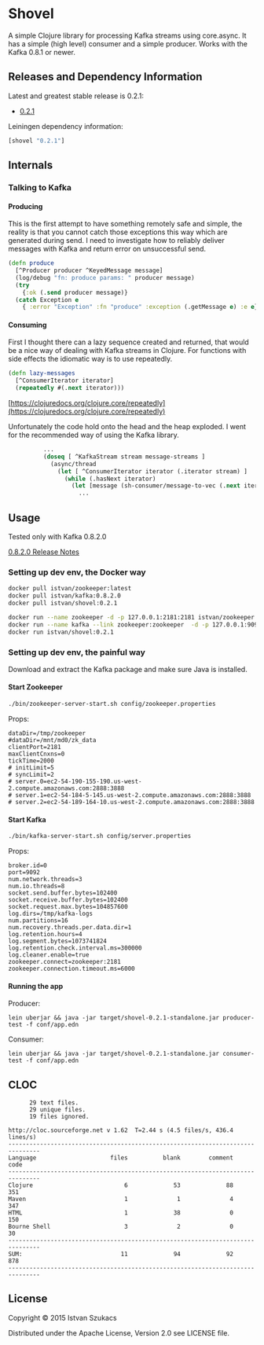 # Shovel

A simple Clojure library for processing Kafka streams using core.async. It has a simple (high level) consumer
and a simple producer. Works with the Kafka 0.8.1 or newer.

## Releases and Dependency Information

Latest and greatest stable release is 0.2.1:

* [0.2.1](https://github.com/l1x/shovel/tree/0.2.1)

Leiningen dependency information:

```clojure
[shovel "0.2.1"]
```
## Internals

### Talking to Kafka

#### Producing

This is the first attempt to have something remotely safe and simple, the reality is that you cannot catch those exceptions this way which are generated during send. I need to investigate how to reliably deliver messages with Kafka and return error on unsuccessful send.

```Clojure
(defn produce
  [^Producer producer ^KeyedMessage message]
  (log/debug "fn: produce params: " producer message)
  (try
    {:ok (.send producer message)}
  (catch Exception e
    { :error "Exception" :fn "produce" :exception (.getMessage e) :e e})))
```

#### Consuming

First I thought there can a lazy sequence created and returned, that would be a nice way of dealing with Kafka streams in Clojure. For functions with side effects the idiomatic way is to use repeatedly.

```Clojure
(defn lazy-messages
  [^ConsumerIterator iterator]
  (repeatedly #(.next iterator)))
```

[https://clojuredocs.org/clojure.core/repeatedly](https://clojuredocs.org/clojure.core/repeatedly)

Unfortunately the code hold onto the head and the heap exploded. I went for the recommended way of using the Kafka library.

```Clojure
          ...
          (doseq [ ^KafkaStream stream message-streams ]
            (async/thread
              (let [ ^ConsumerIterator iterator (.iterator stream) ]
                (while (.hasNext iterator)
                  (let [message (sh-consumer/message-to-vec (.next iterator))]
                    ...
```


## Usage

Tested only with Kafka 0.8.2.0

[0.8.2.0 Release Notes](https://archive.apache.org/dist/kafka/0.8.2.0/RELEASE_NOTES.html)

### Setting up dev env, the Docker way

```Bash
docker pull istvan/zookeeper:latest
docker pull istvan/kafka:0.8.2.0
docker pull istvan/shovel:0.2.1

docker run --name zookeeper -d -p 127.0.0.1:2181:2181 istvan/zookeeper:latest
docker run --name kafka --link zookeeper:zookeeper  -d -p 127.0.0.1:9092:9092 istvan/kafka:0.8.2.0
docker run istvan/shovel:0.2.1
```

### Setting up dev env, the painful way

Download and extract the Kafka package and make sure Java is installed.

#### Start Zookeeper

```bash
./bin/zookeeper-server-start.sh config/zookeeper.properties
```

Props:

```
dataDir=/tmp/zookeeper
#dataDir=/mnt/md0/zk_data
clientPort=2181
maxClientCnxns=0
tickTime=2000
# initLimit=5
# syncLimit=2
# server.0=ec2-54-190-155-190.us-west-2.compute.amazonaws.com:2888:3888
# server.1=ec2-54-184-5-145.us-west-2.compute.amazonaws.com:2888:3888
# server.2=ec2-54-189-164-10.us-west-2.compute.amazonaws.com:2888:3888
```

#### Start Kafka 

```bash
./bin/kafka-server-start.sh config/server.properties
```

Props:
```
broker.id=0
port=9092
num.network.threads=3
num.io.threads=8
socket.send.buffer.bytes=102400
socket.receive.buffer.bytes=102400
socket.request.max.bytes=104857600
log.dirs=/tmp/kafka-logs
num.partitions=16
num.recovery.threads.per.data.dir=1
log.retention.hours=4
log.segment.bytes=1073741824
log.retention.check.interval.ms=300000
log.cleaner.enable=true
zookeeper.connect=zookeeper:2181
zookeeper.connection.timeout.ms=6000
```

#### Running the app

Producer:

```
lein uberjar && java -jar target/shovel-0.2.1-standalone.jar producer-test -f conf/app.edn
```

Consumer:

```
lein uberjar && java -jar target/shovel-0.2.1-standalone.jar consumer-test -f conf/app.edn
```
## CLOC

```
      29 text files.
      29 unique files.
      19 files ignored.

http://cloc.sourceforge.net v 1.62  T=2.44 s (4.5 files/s, 436.4 lines/s)
-------------------------------------------------------------------------------
Language                     files          blank        comment           code
-------------------------------------------------------------------------------
Clojure                          6             53             88            351
Maven                            1              1              4            347
HTML                             1             38              0            150
Bourne Shell                     3              2              0             30
-------------------------------------------------------------------------------
SUM:                            11             94             92            878
-------------------------------------------------------------------------------
```

## License

Copyright © 2015 Istvan Szukacs 

Distributed under the Apache License, Version 2.0 see LICENSE file.
